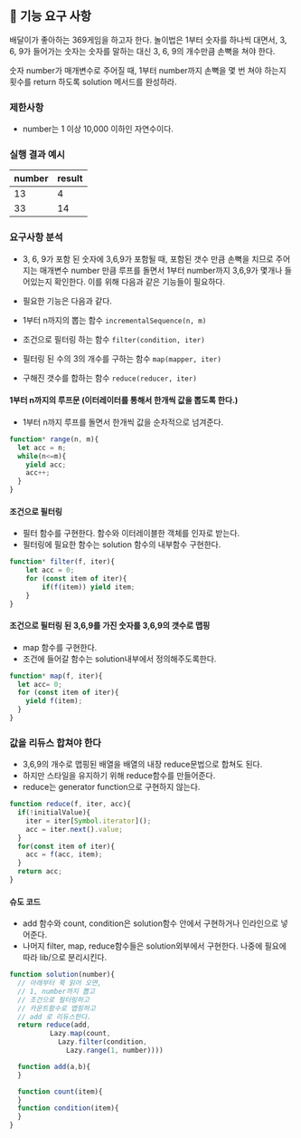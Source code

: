 ## 🚀 기능 요구 사항

배달이가 좋아하는 369게임을 하고자 한다. 놀이법은 1부터 숫자를 하나씩 대면서, 3, 6, 9가 들어가는 숫자는 숫자를 말하는 대신 3, 6, 9의 개수만큼 손뼉을 쳐야 한다.

숫자 number가 매개변수로 주어질 때, 1부터 number까지 손뼉을 몇 번 쳐야 하는지 횟수를 return 하도록 solution 메서드를 완성하라.

### 제한사항

- number는 1 이상 10,000 이하인 자연수이다.

### 실행 결과 예시

| number | result |
| --- | --- |
| 13 | 4 |
| 33 | 14 |

### 요구사항 분석

- 3, 6, 9가 포함 된 숫자에 3,6,9가 포함될 때, 포함된 갯수 만큼 손뼉을 치므로 주어지는 매개변수 number 만큼 루프를 돌면서 1부터 number까지 3,6,9가 몇개나 들어있는지 확인한다. 이를 위해 다음과 같은 기능들이 필요하다.

- 필요한 기능은 다음과 같다.
- 1부터 n까지의 뽑는 함수 `incrementalSequence(n, m)`
- 조건으로 필터링 하는 함수 `filter(condition, iter)`
- 필터링 된 수의 3의 개수를 구하는 함수 `map(mapper, iter)`
- 구해진 갯수를 합하는 함수 `reduce(reducer, iter)`

#### 1부터 n까지의 루프문 (이터레이터를 통해서 한개씩 값을 뽑도록 한다.)

- 1부터 n까지 루프를 돌면서 한개씩 값을 순차적으로 넘겨준다.

```js
function* range(n, m){
  let acc = n;
  while(n<=m){
    yield acc;
    acc++;
  }
}
```

#### 조건으로 필터링

- 필터 함수를 구현한다. 함수와 이터레이블한 객체를 인자로 받는다.
- 필터링에 필요한 함수는 solution 함수의 내부함수 구현한다.

```js
function* filter(f, iter){
    let acc = 0;
    for (const item of iter){
        if(f(item)) yield item; 
    }
}

```

#### 조건으로 필터링 된 3,6,9를 가진 숫자를 3,6,9의 갯수로 맵핑

- map 함수를 구현한다.
- 조건에 들어갈 함수는 solution내부에서 정의해주도록한다.

```js
function* map(f, iter){
  let acc= 0;
  for (const item of iter){
    yield f(item);
  }
}

```

### 값을 리듀스 합쳐야 한다

- 3,6,9의 개수로 맵핑된 배열을 배열의 내장 reduce문법으로 합쳐도 된다.
- 하지만 스타일을 유지하기 위해 reduce함수를 만들어준다.
- reduce는 generator function으로 구현하지 않는다.

```js
function reduce(f, iter, acc){
  if(!initialValue){
    iter = iter[Symbol.iterator]();
    acc = iter.next().value;
  }
  for(const item of iter){
    acc = f(acc, item);
  }
  return acc; 
}
```

#### 슈도 코드

- add 함수와 count, condition은 solution함수 안에서 구현하거나 인라인으로 넣어준다.
- 나머지 filter, map, reduce함수들은 solution외부에서 구현한다. 나중에 필요에 따라 lib/으로 분리시킨다.

```js
function solution(number){
  // 아래부터 쭉 읽어 오면, 
  // 1, number까지 뽑고 
  // 조건으로 필터링하고 
  // 카운트함수로 맵핑하고 
  // add 로 리듀스한다. 
  return reduce(add,
          Lazy.map(count, 
            Lazy.filter(condition,
              Lazy.range(1, number))))

  function add(a,b){
  }

  function count(item){
  }
  function condition(item){
  }
}
```

